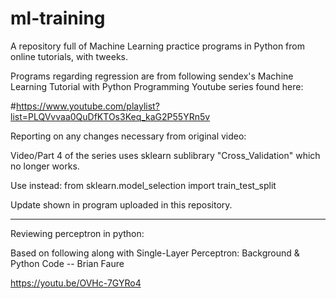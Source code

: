 # ml-training
A repository full of Machine Learning practice programs in Python from online tutorials, with tweeks.

Programs regarding regression are from following sendex's Machine Learning Tutorial with Python Programming Youtube series found here:

#https://www.youtube.com/playlist?list=PLQVvvaa0QuDfKTOs3Keq_kaG2P55YRn5v

Reporting on any changes necessary from original video:

Video/Part 4 of the series uses sklearn sublibrary "Cross_Validation" which no longer works.

Use instead:  from sklearn.model_selection import train_test_split
    
Update shown in program uploaded in this repository.

--------------------------------
Reviewing perceptron in python:

Based on following along with Single-Layer Perceptron: Background & Python Code -- Brian Faure

https://youtu.be/OVHc-7GYRo4
